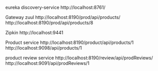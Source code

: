 eureka discovery-service
http://localhost:8761/

Gateway zuul
http://localhost:8190/prod/api/products/ 
http://localhost:8190/prod/api/products/8

Zipkin
http://localhost:9441

Product service 
http://localhost:8190/product/api/products/1
http://localhost:9098/api/products/1

product review service 
http://localhost:8190/review/api/prodReviews/ 
http://localhost:9091/api/prodReviews/1



